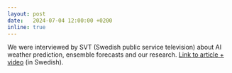```yaml
---
layout: post
date:   2024-07-04 12:00:00 +0200
inline: true
---
```

We were interviewed by SVT (Swedish public service television) about AI weather prediction, ensemble forecasts and our research. [Link to article + video](https://www.svt.se/nyheter/lokalt/ost/de-vill-gora-vaderprognoser-mer-palitliga-med-hjalp-av-ai) (in Swedish).
